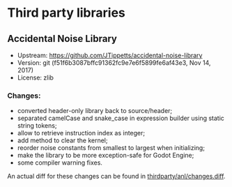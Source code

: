 # Third party libraries

## Accidental Noise Library

- Upstream: https://github.com/JTippetts/accidental-noise-library
- Version: git (f51f6b3087bffc91362fc9e7e6f5899fe6af43e3, Nov 14, 2017)
- License: zlib

### Changes:
  - converted header-only library back to source/header;
  - separated camelCase and snake_case in expression builder using static string tokens;
  - allow to retrieve instruction index as integer;
  - add method to clear the kernel;
  - reorder noise constants from smallest to largest when initializing;
  - make the library to be more exception-safe for Godot Engine;
  - some compiler warning fixes.

An actual diff for these changes can be found in [thirdparty/anl/changes.diff](/thirdparty/anl/changes.diff).